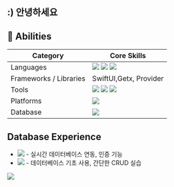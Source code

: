 ## :) 안녕하세요 



## 💪 Abilities

| Category       | Core Skills                       |
|----------------|-----------------------------------|
| Languages      | <img src="https://img.shields.io/badge/swift-%23FA7343.svg?&style=for-the-badge&logo=swift&logoColor=white" /> <img src="https://img.shields.io/badge/python-%233776AB.svg?&style=for-the-badge&logo=python&logoColor=white" /> <img src="https://img.shields.io/badge/dart-%230175C2.svg?&style=for-the-badge&logo=dart&logoColor=white" /> 
| Frameworks / Libraries   | SwiftUI,Getx, Provider            |
| Tools          | <img src="https://img.shields.io/badge/github-%23181717.svg?&style=for-the-badge&logo=github&logoColor=white" /> <img src="https://img.shields.io/badge/xcode-%231575F9.svg?&style=for-the-badge&logo=xcode&logoColor=white" />  <img src="https://img.shields.io/badge/visual%20studio%20code-%23007ACC.svg?&style=for-the-badge&logo=visual%20studio%20code&logoColor=black" />              |
|Platforms  | <img src="https://img.shields.io/badge/flutter-%2302569B.svg?&style=for-the-badge&logo=flutter&logoColor=white" />     |
|Database          |      <img src="https://img.shields.io/badge/mysql-%234479A1.svg?&style=for-the-badge&logo=mysql&logoColor=white" />    |








## Database Experience
-  <img src="https://img.shields.io/badge/firebase-%23FFCA28.svg?&style=for-the-badge&logo=firebase&logoColor=black" /> - 실시간 데이터베이스 연동, 인증 기능
-  	<img src="https://img.shields.io/badge/mongodb-%2347A248.svg?&style=for-the-badge&logo=mongodb&logoColor=white" /> - 데이터베이스 기초 사용, 간단한 CRUD 실습



<a href="https://discord.gg/bxZwZ5gSu3">
  <img src="https://img.shields.io/badge/discord-%237289DA.svg?&style=for-the-badge&logo=discord&logoColor=white"/>
</a>
<!--
**1gamseong/1gamseong** is a ✨ _special_ ✨ repository because its `README.md` (this file) appears on your GitHub profile.

Here are some ideas to get you started:

- 🔭 I’m currently working on ...
- 🌱 I’m currently learning ...
- 👯 I’m looking to collaborate on ...
- 🤔 I’m looking for help with ...
- 💬 Ask me about ...
- 📫 How to reach me: ...
- 😄 Pronouns: ...
- ⚡ Fun fact: ...
-->
